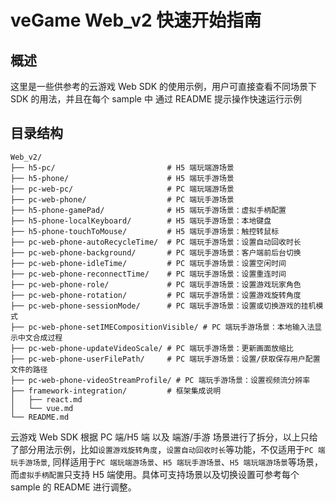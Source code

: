 # veGame Web_v2 快速开始指南

## 概述

这里是一些供参考的云游戏 Web SDK 的使用示例，用户可直接查看不同场景下 SDK 的用法，并且在每个 sample 中 通过 README 提示操作快速运行示例

## 目录结构

```plaintext
Web_v2/
├── h5-pc/                         # H5 端玩端游场景
├── h5-phone/                      # H5 端玩手游场景
├── pc-web-pc/                     # PC 端玩端游场景
├── pc-web-phone/                  # PC 端玩手游场景
├── h5-phone-gamePad/              # H5 端玩手游场景：虚拟手柄配置
├── h5-phone-localKeyboard/        # H5 端玩手游场景：本地键盘
├── h5-phone-touchToMouse/         # H5 端玩手游场景：触控转鼠标
├── pc-web-phone-autoRecycleTime/  # PC 端玩手游场景：设置自动回收时长
├── pc-web-phone-background/       # PC 端玩手游场景：客户端前后台切换
├── pc-web-phone-idleTime/         # PC 端玩手游场景：设置空闲时间
├── pc-web-phone-reconnectTime/    # PC 端玩手游场景：设置重连时间
├── pc-web-phone-role/             # PC 端玩手游场景：设置游戏玩家角色
├── pc-web-phone-rotation/         # PC 端玩手游场景：设置游戏旋转角度
├── pc-web-phone-sessionMode/      # PC 端玩手游场景：设置或切换游戏的挂机模式
├── pc-web-phone-setIMECompositionVisible/ # PC 端玩手游场景：本地输入法显示中文合成过程
├── pc-web-phone-updateVideoScale/ # PC 端玩手游场景：更新画面放缩比
├── pc-web-phone-userFilePath/     # PC 端玩手游场景：设置/获取保存用户配置文件的路径
├── pc-web-phone-videoStreamProfile/ # PC 端玩手游场景：设置视频流分辨率
├── framework-integration/         # 框架集成说明
│   ├── react.md
│   └── vue.md
└── README.md
```

云游戏 Web SDK 根据 PC 端/H5 端 以及 端游/手游 场景进行了拆分，以上只给了部分用法示例，比如`设置游戏旋转角度`，`设置自动回收时长`等功能，不仅适用于`PC 端玩手游场景`, 同样适用于`PC 端玩端游场景`、`H5 端玩手游场景`、`H5 端玩端游场景`等场景，而`虚拟手柄配置`只支持 H5 端使用。具体可支持场景以及切换设置可参考每个 sample 的 README 进行调整。
